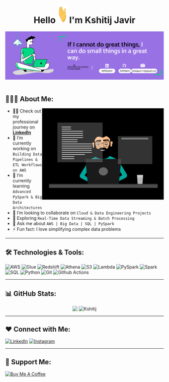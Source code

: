 <h1 align="center">Hello <img src="https://raw.githubusercontent.com/ABSphreak/ABSphreak/master/gifs/Hi.gif" width="30px" height="60px"> I'm Kshitij Javir</h1>

<div align="center">
  <img src="./banner.png" alt="banner"/>
</div>

<br/>

## 👨🏻‍💻 About Me:

<img src="./thoughtworks-gif_dribbble.gif" height="290px" align="right" />

- 🙋‍♂️ Check out my professional journey on **[LinkedIn](https://www.linkedin.com/in/kshitij-javir-2b0242232/)**  
- 🔭 I’m currently working on `Building Data Pipelines & ETL Workflows on AWS`  
- 🌱 I’m currently learning `Advanced PySpark & Big Data Architectures`  
- 👯 I’m looking to collaborate on `Cloud & Data Engineering Projects`  
- 🤔 Exploring `Real-Time Data Streaming & Batch Processing`  
- 💬 Ask me about `AWS | Big Data | SQL | PySpark`  
- ⚡ Fun fact: I love simplifying complex data problems  

---

## 🛠️ Technologies & Tools:

<p>
  <!-- Cloud & Data -->
  <img alt="AWS" src="https://img.shields.io/badge/AWS-232F3E?style=for-the-badge&logo=amazonaws&logoColor=white" height="25px"/>
  <img alt="Glue" src="https://img.shields.io/badge/AWS%20Glue-FF9900?style=for-the-badge&logo=awslambda&logoColor=white" height="25px"/>
  <img alt="Redshift" src="https://img.shields.io/badge/AWS%20Redshift-8C4FFF?style=for-the-badge&logo=amazonredshift&logoColor=white" height="25px"/>
  <img alt="Athena" src="https://img.shields.io/badge/AWS%20Athena-232F3E?style=for-the-badge&logo=amazonaws&logoColor=orange" height="25px"/>
  <img alt="S3" src="https://img.shields.io/badge/Amazon%20S3-569A31?style=for-the-badge&logo=amazons3&logoColor=white" height="25px"/>
  <img alt="Lambda" src="https://img.shields.io/badge/AWS%20Lambda-FF9900?style=for-the-badge&logo=awslambda&logoColor=white" height="25px"/>
  
  <!-- Big Data -->
  <img alt="PySpark" src="https://img.shields.io/badge/PySpark-FF7F0E?style=for-the-badge&logo=apache-spark&logoColor=white" height="25px"/>
  <img alt="Spark" src="https://img.shields.io/badge/Apache%20Spark-E25A1C?style=for-the-badge&logo=apachespark&logoColor=white" height="25px"/>

  <!-- Databases -->
  <img alt="SQL" src="https://img.shields.io/badge/SQL-4479A1?style=for-the-badge&logo=postgresql&logoColor=white" height="25px"/>
  
  <!-- Programming -->
  <img alt="Python" src="https://img.shields.io/badge/Python-3776AB?style=for-the-badge&logo=python&logoColor=white" height="25px"/>

  <!-- DevOps & Tools -->
  <img alt="Git" src="https://img.shields.io/badge/Git-F05032?style=for-the-badge&logo=git&logoColor=white" height="25px"/>
  <img alt="Github Actions" src="https://img.shields.io/badge/GitHub%20Actions-2088FF?style=for-the-badge&logo=githubactions&logoColor=white" height="25px"/>
</p>

---

## 📊 GitHub Stats:

<div align="center">
  <img align="center" src="https://github-readme-stats.anuraghazra1.vercel.app/api?username=Kshitijavir&show_icons=true&theme=tokyonight" />
  <img align="center" src="https://github-readme-streak-stats.herokuapp.com/?user=Kshitijavir&theme=tokyonight" alt="Kshitij" />
</div>

---

## ❤️ Connect with Me:

<p>
  <a href="https://www.linkedin.com/in/kshitij-javir-2b0242232/" target="_blank"><img alt="LinkedIn" src="https://img.shields.io/badge/linkedin-%230077B5.svg?&style=for-the-badge&logo=linkedin&logoColor=white" height="30px"/></a>
  <a href="https://www.instagram.com/kshitijjavir" target="_blank"><img alt="Instagram" src="https://img.shields.io/badge/Instagram-E4405F?style=for-the-badge&logo=instagram&logoColor=white" height="30px"/></a>
</p>

---

## 🤝 Support Me:

<a href="https://www.buymeacoffee.com/Kshitijjavir" target="_blank"><img src="https://cdn.buymeacoffee.com/buttons/v2/default-violet.png" alt="Buy Me A Coffee" height="60px" width="200px"></a>
